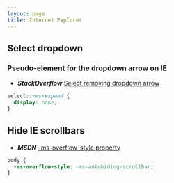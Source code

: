 ```yaml
---
layout: page
title: Internet Explorer
---
```


## Select dropdown

### Pseudo-element for the dropdown arrow on IE

- **_StackOverflow_** [Select removing dropdown arrow](http://stackoverflow.com/questions/16603979/select-removing-dropdown-arrow)

```css
select::-ms-expand {
  display: none;
}
```

## Hide IE scrollbars

- **_MSDN_** [-ms-overflow-style property](<https://msdn.microsoft.com/en-us/library/hh771902(v=vs.85).aspx>)

```css
body {
  -ms-overflow-style: -ms-autohiding-scrollbar;
}
```
